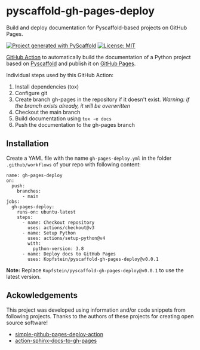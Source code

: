# pyscaffold-gh-pages-deploy

Build and deploy documentation for Pyscaffold-based projects on GitHub Pages.

[![Project generated with PyScaffold](https://img.shields.io/badge/-PyScaffold-005CA0?logo=pyscaffold)](https://pyscaffold.org/)
[![License: MIT](https://img.shields.io/badge/License-MIT-yellow.svg)](https://opensource.org/licenses/MIT)

[GitHub Action](https://docs.github.com/en/actions/) to automatically build the documentation of a Python project based on 
[Pyscaffold](https://pyscaffold.org/) and publish it on [GitHub Pages](https://docs.github.com/en/pages).

Individual steps used by this GitHub Action:
1. Install dependencies (tox)
2. Configure git
3. Create branch gh-pages in the repository if it doesn't exist. *Warning: if the branch exists already, it will be overwritten*
4. Checkout the main branch
5. Build documentation using `tox -e docs`
6. Push the documentation to the gh-pages branch


## Installation

Create a YAML file with the name `gh-pages-deploy.yml` in the folder `.github/workflows` of your repo with following content:

```
name: gh-pages-deploy
on: 
  push:
    branches:
      - main
jobs:
  gh-pages-deploy:
    runs-on: ubuntu-latest
    steps:
      - name: Checkout repository
        uses: actions/checkout@v3
      - name: Setup Python
        uses: actions/setup-python@v4
        with:
          python-version: 3.8
      - name: Deploy docs to GitHub Pages
        uses: Kopfstein/pyscaffold-gh-pages-deploy@v0.0.1
```

**Note:** Replace `Kopfstein/pyscaffold-gh-pages-deploy@v0.0.1` to use the latest version.


## Ackowledgements

This project was developed using information and/or code snippets from following projects. Thanks to the authors of these
projects for creating open source software!
- [simple-github-pages-deploy-action](https://github.com/rdarida/simple-github-pages-deploy-action)
- [action-sphinx-docs-to-gh-pages](https://github.com/uibcdf/action-sphinx-docs-to-gh-pages/)
